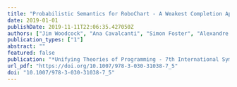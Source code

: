 ```yaml
---
title: "Probabilistic Semantics for RoboChart - A Weakest Completion Approach"
date: 2019-01-01
publishDate: 2019-11-11T22:06:35.427050Z
authors: ["Jim Woodcock", "Ana Cavalcanti", "Simon Foster", "Alexandre Mota", "<ins>Kangfeng Ye</ins>"]
publication_types: ["1"]
abstract: ""
featured: false
publication: "*Unifying Theories of Programming - 7th International Symposium, UTP 2019, Dedicated to Tony Hoare on the Occasion of His 85th Birthday, Porto, Portugal, October 8, 2019, Proceedings*"
url_pdf: "https://doi.org/10.1007/978-3-030-31038-7_5"
doi: "10.1007/978-3-030-31038-7_5"
---
```


